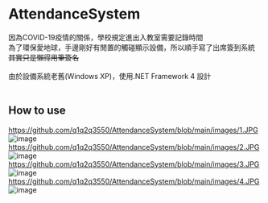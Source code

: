 # AttendanceSystem

因為COVID-19疫情的關係，學校規定進出入教室需要記錄時間<br>
為了環保愛地球，手邊剛好有閒置的觸碰顯示設備，所以順手寫了出席簽到系統<br>
~~其實只是懶得用筆簽名~~<br>
<br>
由於設備系統老舊(Windows XP)，使用.NET Framework 4 設計<br>
<br>
## How to use

https://github.com/q1q2q3550/AttendanceSystem/blob/main/images/1.JPG
![image](https://user-images.githubusercontent.com/38463836/110599389-c216ac80-81bd-11eb-9259-3a8a34418650.png)
<br>
https://github.com/q1q2q3550/AttendanceSystem/blob/main/images/2.JPG
![image](https://user-images.githubusercontent.com/38463836/110601304-c348d900-81bf-11eb-92c7-f7ba25a1bf15.png)
<br>
https://github.com/q1q2q3550/AttendanceSystem/blob/main/images/3.JPG
![image](https://user-images.githubusercontent.com/38463836/110601369-d22f8b80-81bf-11eb-99de-8191aab539f4.png)
<br>
https://github.com/q1q2q3550/AttendanceSystem/blob/main/images/4.JPG
![image](https://user-images.githubusercontent.com/38463836/110601423-e1163e00-81bf-11eb-9213-47eab2e3f7af.png)


